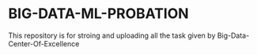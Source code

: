 # BIG-DATA-ML-PROBATION

This repository is for stroing and uploading all the task given by Big-Data-Center-Of-Excellence
